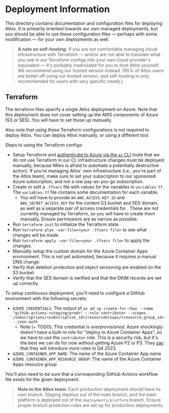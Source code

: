 # Deployment Information

This directory contains documentation and configuration files for deploying Atlos. It is primarily oriented towards our own managed deployments, but you should be able to use these configuration files — perhaps with some modification — for your own deployments as well.

> **A note on self-hosting:** If you are not comfortable managing cloud infrastructure with Terraform — and/or are not able to translate what you see in our Terraform configs into your own cloud provider's equivalent — it's probably inadvisable for you to host Atlos yourself. We recommend using our hosted version instead. (95% of Atlos users are better off using our hosted version, and self-hosting is only recommended for users with very specific needs.)

## Terraform

The terraform files specify a single Atlos deployment on Azure. Note that this deployment does *not* cover setting up the AWS components of Azure (S3 or SES). You will have to set those up manually.

Also note that using these Terraform configurations is not required to deploy Atlos. You can deploy Atlos manually, or using a different tool.

Steps to using the Terraform configs:

* Setup Terraform and [authenticate to Azure via the `az` CLI](https://registry.terraform.io/providers/hashicorp/azurerm/latest/docs/guides/azure_cli) (note that we do not use Terraform in our CI; infrastructure changes must be deployed manually, because Miles is afraid to automate a potentially destructive action). If you're managing Atlos' own infrastructure (i.e., you're part of the Atlos team), make sure to set your subscription to our sponsored Azure subscription, and not a raw pay-as-you-go subscription.
* Create or edit a `.tfvars` file with values for the variables in `variables.tf`. The `variables.tf` file contains some documentation for each variable.
  * You will have to provide an `AWS_ACCESS_KEY_ID` and `AWS_SECRET_ACCESS_KEY` for the content S3 bucket and SES domain, as well as a separate pair of access credentials for . These are not currently managed by Terraform, so you will have to create them manually. Ensure permissions are as narrow as possible.
* Run `terraform init` to initialize the Terraform state.
* Run `terraform plan -var-file=<your .tfvars file>` to see what changes will be made.
* Run `terraform apply -var-file=<your .tfvars file>` to apply the changes.
* Manually setup the custom domain for the Azure Container Apps environment. This is not yet automated, because it requires a manual DNS change.
* Verify that deletion protection and object versioning are enabled on the S3 bucket.
* Verify that the SES domain is verified and that the DKIM records are set up correctly.

To setup continuous deployment, you'll need to configure a GitHub environment with the following secrets:

* `AZURE_CREDENTIALS`: The output of `az ad sp create-for-rbac --name "github-actions-<staging/prod>" --role contributor --scopes /subscriptions/<subscription_id>/resourceGroups/<resource_group_id> --json-auth`
  * Note (+ TODO): This credential is _overprovisioned_. Azure shockingly doesn't have a built-in role for "deploy to Azure Container Apps", so we have to use the `contributor` role. This is a security risk, but it's the best we can do for now without getting Azure P2 or P3. They [say](https://github.com/microsoft/azure-container-apps/issues/35#issuecomment-1675072081) that they will introduce more roles in Q4 2023.
* `AZURE_CONTAINER_APP_NAME`: The name of the Azure Container App name
* `AZURE_CONTAINER_APP_RESOURCE_GROUP`: The name of the Azure Container Apps resource group

You'll also need to be sure that a corresponding GitHub Actions workflow file exists for the given deployment.

> **Note to the Atlos team:** Each production deployment should have its own branch. Staging deploys out of the main branch, and the main platform is deployed out of the `deployments/platform` branch. Ensure proper branch protection rules are set up for production deployments.